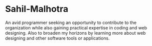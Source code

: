 # Sahil-Malhotra
An avid programmer seeking an opportunity to contribute to the organization while also gaining practical expertise in coding and web designing. Also to broaden my horizons by learning more about web designing and other software tools or applications.

